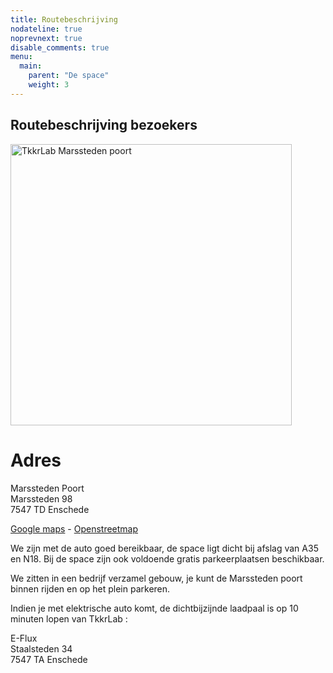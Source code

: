 ```yaml
---
title: Routebeschrijving
nodateline: true
noprevnext: true
disable_comments: true
menu:
  main:
    parent: "De space"
    weight: 3
---
```


## Routebeschrijving bezoekers



<img alt="TkkrLab Marssteden poort" src="/images/marssteden_poort_web.jpg" width="450px" style="float: center;">

# Adres

Marssteden Poort<br/>
Marssteden 98<br/>
7547 TD Enschede<br/>

[Google maps](https://www.google.com/maps/place/Marssteden+98,+7547+TD+Enschede/) -   [Openstreetmap](https://www.openstreetmap.org/search?query=marssteden%2098%2Censchede#map=19/52.21634/6.82055)

We zijn met de auto goed bereikbaar, de space ligt dicht bij afslag van A35 en N18. Bij de space zijn ook voldoende gratis parkeerplaatsen beschikbaar.

We zitten in een bedrijf verzamel gebouw, je kunt de Marssteden poort binnen rijden en op het plein parkeren.

Indien je met elektrische auto komt, de dichtbijzijnde laadpaal is op 10 minuten lopen van TkkrLab : 

E-Flux<br/>
Staalsteden 34<br/>
7547 TA  Enschede<br/>
